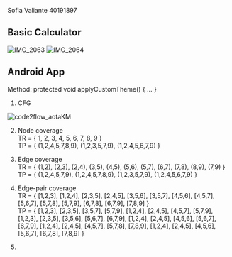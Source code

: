 Sofia Valiante 40191897

## Basic Calculator
![IMG_2063](https://github.com/SOEN345-WINTER2024/cfg-graph-lab-s-vali/assets/91510546/876ffc93-b3e2-44cc-a03c-539c272971a7)
![IMG_2064](https://github.com/SOEN345-WINTER2024/cfg-graph-lab-s-vali/assets/91510546/6b6c2971-a45b-402a-8734-8453791c9939)

## Android App
Method:
protected void applyCustomTheme() { ... }

1) CFG

![code2flow_aotaKM](https://github.com/SOEN345-WINTER2024/cfg-graph-lab-s-vali/assets/91510546/9701a6eb-4d00-46ef-b1f3-dcd5dcdfe3b9)

2) Node coverage
<br> TR = { 1, 2, 3, 4, 5, 6, 7, 8, 9 }
<br> TP = { (1,2,4,5,7,8,9), (1,2,3,5,7,9), (1,2,4,5,6,7,9) }

3) Edge coverage
<br> TR = { (1,2), (2,3), (2,4), (3,5), (4,5), (5,6), (5,7), (6,7), (7,8), (8,9), (7,9) }
<br> TP = { (1,2,4,5,7,9), (1,2,4,5,7,8,9), (1,2,3,5,7,9), (1,2,4,5,6,7,9) }

4) Edge-pair coverage
<br> TR = { [1,2,3], [1,2,4], [2,3,5], [2,4,5], [3,5,6], [3,5,7], [4,5,6], [4,5,7], [5,6,7], [5,7,8], [5,7,9], [6,7,8],  [6,7,9], [7,8,9] }
<br> TP = { [1,2,3], [2,3,5], [3,5,7], [5,7,9], [1,2,4], [2,4,5], [4,5,7], [5,7,9], [1,2,3], [2,3,5], [3,5,6], [5,6,7], [6,7,9], [1,2,4], [2,4,5], [4,5,6], [5,6,7], [6,7,9], [1,2,4], [2,4,5], [4,5,7], [5,7,8], [7,8,9], [1,2,4], [2,4,5], [4,5,6], [5,6,7], [6,7,8], [7,8,9] }

5) 
